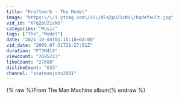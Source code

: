 ```yaml
---
title: "Kraftwerk - The Model"
image: "https:\/\/i.ytimg.com\/vi\/KFq2pU21cNU\/hqdefault.jpg"
vid_id: "KFq2pU21cNU"
categories: "Music"
tags: ["The","Model"]
date: "2021-10-04T01:15:18+03:00"
vid_date: "2009-07-31T21:27:51Z"
duration: "PT3M41S"
viewcount: "2695223"
likeCount: "27688"
dislikeCount: "633"
channel: "scatmanjohn3001"
---
```

{% raw %}From The Man Machine album{% endraw %}
